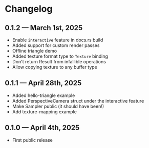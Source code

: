 # Changelog

## 0.1.2 &mdash; March 1st, 2025

- Enable `interactive` feature in docs.rs build
- Added support for custom render passes
- Offline triangle demo
- Added texture format type to `Texture` binding
- Don't return Result from infallible operations
- Allow copying texture to any buffer type

## 0.1.1 &mdash; April 28th, 2025

- Added hello-triangle example
- Added PerspectiveCamera struct under the interactive feature
- Make Sampler public (it should have been!)
- Add texture-mapping example

## 0.1.0 &mdash; April 4th, 2025

- First public release

